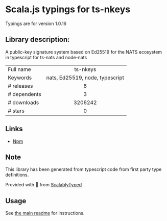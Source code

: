 
# Scala.js typings for ts-nkeys

Typings are for version 1.0.16

## Library description:
A public-key signature system based on Ed25519 for the NATS ecosystem in typescript for ts-nats and node-nats

|                    |                 |
| ------------------ | :-------------: |
| Full name          | ts-nkeys |
| Keywords           | nats, Ed25519, node, typescript |
| # releases         | 6 |
| # dependents       | 3 |
| # downloads        | 3206242 |
| # stars            | 0 |

## Links
- [Npm](https://www.npmjs.com/package/ts-nkeys)
    


## Note
This library has been generated from typescript code from first party type definitions.

Provided with :purple_heart: from [ScalablyTyped](https://github.com/oyvindberg/ScalablyTyped)

## Usage
See [the main readme](../../readme.md) for instructions.


